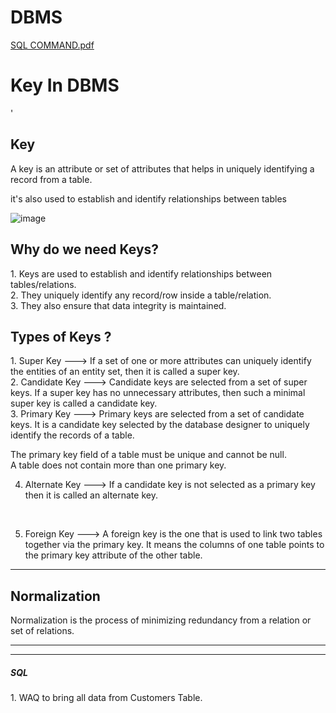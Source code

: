 # DBMS

[SQL COMMAND.pdf](https://github.com/alokmotion/DBMS/files/10428692/SQL.COMMAND.pdf)

<h1> Key In DBMS </h1>'

<h2> Key </h2>

<p> A key is an attribute or set of attributes that helps in uniquely identifying a record from a table. </p>
<p> it's also used to establish and identify relationships between tables </p>

![image](https://user-images.githubusercontent.com/95286756/213628065-2d16dc69-65a8-4cb1-92ee-63ef179aa551.png)


<h2> Why do we need Keys? </h2>


<p> 
1. Keys are used to establish and identify relationships between tables/relations. <br>
2. They uniquely identify any record/row inside a table/relation. <br>
3. They also ensure that data integrity is maintained. <br>
  
  </p>
  
  
  <h2> Types of Keys ? </h2>
  
  <p> 
1. Super Key ---> If a set of one or more attributes can uniquely identify the entities of an entity set, then it is called a super key. <br>
2. Candidate Key ---> Candidate keys are selected from a set of super keys. If a super key has no unnecessary attributes, then such a minimal super key is called a candidate key. <br>
3. Primary Key --->   Primary keys are selected from a set of candidate keys. It is a candidate key selected by the database designer to uniquely identify the records of a table.  <br>

The primary key field of a table must be unique and cannot be null.  <br>
A table does not contain more than one primary key. <br>

4. Alternate Key  --->  If a candidate key is not selected as a primary key then it is called an alternate key. 
<br>
 
5. Foreign Key --->  A foreign key is the one that is used to link two tables together via the primary key. It means the columns of one table points to the primary key attribute of the other table. <br>
 
 </P>
 
 
 <hr>
 <h2> Normalization </h2>
 
 <p>
 Normalization is the process of minimizing redundancy from a relation or set of relations.
 
 </p>
 
 ---------------------------------------------------------------------------
 <hr>
 <h5> SQL </h5>
  <P> 
 1. WAQ to bring all data from Customers Table.  </P>

